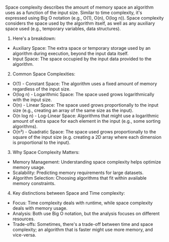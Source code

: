 Space complexity describes the amount of memory space an algorithm uses as a function of the input size.
Similar to time complexity, it's expressed using Big O notation (e.g., O(1), O(n), O(log n)). Space complexity considers
the space used by the algorithm itself, as well as any auxiliary space used (e.g., temporary variables, data structures).

1. Here's a breakdown:

- Auxiliary Space: The extra space or temporary storage used by an algorithm during execution, beyond the input data itself.
- Input Space: The space occupied by the input data provided to the algorithm.

2. Common Space Complexities:

- O(1) - Constant Space: The algorithm uses a fixed amount of memory regardless of the input size.
- O(log n) - Logarithmic Space: The space used grows logarithmically with the input size.
- O(n) - Linear Space: The space used grows proportionally to the input size (e.g., creating an array of the same size as the input).
- O(n log n) - Log-Linear Space: Algorithms that might use a logarithmic amount of extra space for each element in the input (e.g., some sorting algorithms).
- O(n²) - Quadratic Space: The space used grows proportionally to the square of the input size (e.g. creating a 2D array where each dimension is proportional to the input).

3. Why Space Complexity Matters:

- Memory Management: Understanding space complexity helps optimize memory usage.
- Scalability: Predicting memory requirements for large datasets.
- Algorithm Selection: Choosing algorithms that fit within available memory constraints.

4. Key distinctions between Space and Time complexity:

- Focus: Time complexity deals with runtime, while space complexity deals with memory usage.
- Analysis: Both use Big O notation, but the analysis focuses on different resources.
- Trade-offs: Sometimes, there's a trade-off between time and space complexity; an algorithm that is faster might use more memory, and vice-versa.

